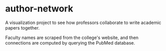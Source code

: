 author-network
==============

A visualization project to see how professors collaborate to write academic papers together.

Faculty names are scraped from the college's website, and then connections are computed by querying the PubMed database.
